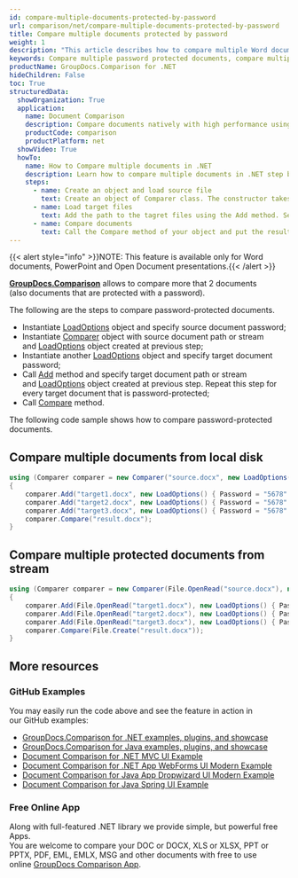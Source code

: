 ```yaml
---
id: compare-multiple-documents-protected-by-password
url: comparison/net/compare-multiple-documents-protected-by-password
title: Compare multiple documents protected by password
weight: 1
description: "This article describes how to compare multiple Word documents or PowerPoint presentations protected by password using GroupDocs.Comparison for .NET API."
keywords: Compare multiple password protected documents, compare multiple protected documents
productName: GroupDocs.Comparison for .NET
hideChildren: False
toc: True
structuredData:
  showOrganization: True
  application:
    name: Document Comparison
    description: Compare documents natively with high performance using C# language and GroupDocs.Comparison for .NET
    productCode: comparison
    productPlatform: net
  showVideo: True
  howTo:
    name: How to Compare multiple documents in .NET
    description: Learn how to compare multiple documents in .NET step by step
    steps:
      - name: Create an object and load source file
        text: Create an object of Comparer class. The constructor takes the source file path or source file stream by first parameter and a LoadOption object by second parameter that contains password. You may specify absolute or relative file path as per your requirements.
      - name: Load target files
        text: Add the path to the tagret files using the Add method. Second parameter is a LoadOption object that contains password.
      - name: Compare documents
        text: Call the Compare method of your object and put the resulting file path parameter.
---
```


{{< alert style="info" >}}NOTE: This feature is available only for Word documents, PowerPoint and Open Document presentations.{{< /alert >}}

[**GroupDocs.Comparison**](https://products.groupdocs.com/comparison/net) allows to compare more that 2 documents (also documents that are protected with a password).

The following are the steps to compare password-protected documents.

- Instantiate [LoadOptions](https://apireference.groupdocs.com/net/comparison/groupdocs.comparison.options/loadoptions) object and specify source document password;
- Instantiate [Comparer](https://apireference.groupdocs.com/net/comparison/groupdocs.comparison/comparer) object with source document path or stream and [LoadOptions](https://apireference.groupdocs.com/net/comparison/groupdocs.comparison.options/loadoptions) object created at previous step;
- Instantiate another [LoadOptions](https://apireference.groupdocs.com/net/comparison/groupdocs.comparison.options/loadoptions) object and specify target document password;
- Call [Add](https://apireference.groupdocs.com/net/comparison/groupdocs.comparison/comparer/methods/add/index) method and specify target document path or stream and [LoadOptions](https://apireference.groupdocs.com/net/comparison/groupdocs.comparison.options/loadoptions) object created at previous step. Repeat this step for every target document that is password-protected;
- Call [Compare](https://apireference.groupdocs.com/net/comparison/groupdocs.comparison/comparer/methods/compare/index) method.

The following code sample shows how to compare password-protected documents.

## Compare multiple documents from local disk

```csharp
using (Comparer comparer = new Comparer("source.docx", new LoadOptions() { Password = "1234" }))
{
	comparer.Add("target1.docx", new LoadOptions() { Password = "5678" });
    comparer.Add("target2.docx", new LoadOptions() { Password = "5678" });
    comparer.Add("target3.docx", new LoadOptions() { Password = "5678" });
    comparer.Compare("result.docx");
}
```

## Compare multiple protected documents from stream

```csharp
using (Comparer comparer = new Comparer(File.OpenRead("source.docx"), new LoadOptions() { Password = "1234" }))
{
	comparer.Add(File.OpenRead("target1.docx"), new LoadOptions() { Password = "5678" });
    comparer.Add(File.OpenRead("target2.docx"), new LoadOptions() { Password = "5678" });
    comparer.Add(File.OpenRead("target3.docx"), new LoadOptions() { Password = "5678" });
    comparer.Compare(File.Create("result.docx"));
}
```

## More resources

### GitHub Examples

You may easily run the code above and see the feature in action in our GitHub examples:

- [GroupDocs.Comparison for .NET examples, plugins, and showcase](https://github.com/groupdocs-comparison/GroupDocs.Comparison-for-.NET)
- [GroupDocs.Comparison for Java examples, plugins, and showcase](https://github.com/groupdocs-comparison/GroupDocs.Comparison-for-Java)
- [Document Comparison for .NET MVC UI Example](https://github.com/groupdocs-comparison/GroupDocs.Comparison-for-.NET-MVC)
- [Document Comparison for .NET App WebForms UI Modern Example](https://github.com/groupdocs-comparison/GroupDocs.Comparison-for-.NET-WebForms)
- [Document Comparison for Java App Dropwizard UI Modern Example](https://github.com/groupdocs-comparison/GroupDocs.Comparison-for-Java-Dropwizard)
- [Document Comparison for Java Spring UI Example](https://github.com/groupdocs-comparison/GroupDocs.Comparison-for-Java-Spring)

### Free Online App

Along with full-featured .NET library we provide simple, but powerful free Apps.  
You are welcome to compare your DOC or DOCX, XLS or XLSX, PPT or PPTX, PDF, EML, EMLX, MSG and other documents with free to use online [GroupDocs Comparison App](https://products.groupdocs.app/comparison).
